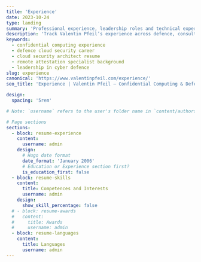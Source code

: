 ```yaml
---
title: 'Experience'
date: 2023-10-24
type: landing
summary: 'Professional experience, leadership roles and technical expertise in cloud security, confidential computing and defence operations.'
description: 'Track Valentin Pfeil’s experience across defence, consulting and research with expertise in confidential computing, cloud security architecture and remote attestation.'
keywords:
  - confidential computing experience
  - defence cloud security career
  - cloud security architect resume
  - remote attestation specialist background
  - leadership in cyber defence
slug: experience
canonical: 'https://www.valentinpfeil.com/experience/'
seo_title: 'Experience | Valentin Pfeil — Confidential Computing & Defence Cloud'

design:
  spacing: '5rem'

# Note: `username` refers to the user's folder name in `content/authors/`

# Page sections
sections:
  - block: resume-experience
    content:
      username: admin
    design:
      # Hugo date format
      date_format: 'January 2006'
      # Education or Experience section first?
      is_education_first: false
  - block: resume-skills
    content:
      title: Competences and Interests
      username: admin
    design:
      show_skill_percentage: false
  # - block: resume-awards
  #   content:
  #     title: Awards
  #     username: admin
  - block: resume-languages
    content:
      title: Languages
      username: admin
---
```

